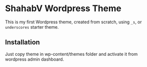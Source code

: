ShahabV Wordpress Theme
===

This is my first Wordpress theme, created from scratch, using  `_s`, or `underscores` starter theme.

Installation
---------------

Just copy theme in wp-content/themes folder and activate it from wordpress admin dashboard.

